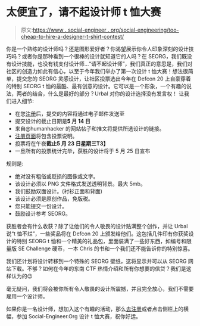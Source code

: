 # 太便宜了，请不起设计师 t 恤大赛

> 原文:[https://www . social-engineer . org/social-engineering/too-cheap-to-hire-a-designer-t-shirt-contest/](https://www.social-engineer.org/social-engineering/too-cheap-to-hire-a-designer-t-shirt-contest/)

你是一个熟练的设计师吗？还是图形爱好者？你渴望展示你令人印象深刻的设计技巧吗？或者你是那种看到一个很棒的设计就知道它的人吗？在 SEORG，我们既没有设计技能，也没有钱支付设计师…“请不起设计师”，我们真正的意思是，我们对社区的创造力如此有信心，以至于今年我们举办了第一次设计 t 恤大赛！想法很简单，提交您的 SEORG 灵感设计，让社区投票选出今年在 Defcon 20 上自豪穿着的特别 SEORG t 恤的最酷、最有创意的设计。它可以是一个形象，一个有趣的说法，两者的结合，什么是最好的部分？Urbal 对你的设计选择没有发言权！
 让我们进入细节:

*   在您[注册](https://www.social-engineer.org/too-cheap-to-hire-a-designer-tee-shirt-contest/ "Regsiter Now")后，提交的内容将通过电子邮件发送至
*   提交设计的截止日期是**5 月 14 日**
*   来自@humanhacker 的网站帖子和推文将提供所选设计的链接。
*   [注册页面](https://www.social-engineer.org/too-cheap-to-hire-a-designer-tee-shirt-contest/ "Register Now")将包含投票说明。
*   投票将在午夜**截止5 月 23 日星期三T3】**
*   一旦所有的投票统计完毕，获胜的设计将于 5 月 25 日宣布

规则是:

*   绝对没有粗俗或贬损的图像或文字。
*   该设计必须以 PNG 文件格式发送透明背景。最大 5mb。
*   我们鼓励双面设计。(衬衫正面和背面)
*   该设计必须是原创作品，免版税。
*   您只能提交一份设计。
*   鼓励设计参考 SEORG。

获胜者会有什么收获？除了让他们的令人敬畏的设计贴满整个创作，并让 Urbal 说“t 恤不烂”，一些奖品将在 Defcon 20 上颁发给他们。这包括几件印有你获奖设计的特别 SEORG t 恤和一个精美的礼品包，里面装满了一些好东西，如编号和限量版 SE Challenge 硬币，一本 Chris 的书和一个我们还不能告诉你的特别惊喜。

我们还计划将设计转移到一个特殊的 SEORG 壁纸，这将显示并可以从 SEORG 网站下载。不够？如何在今年的东南 CTF 热情介绍和所有你想要的信贷？我们是这样认为的😉

毫无疑问，我们将会被你所有令人敬畏的设计所震撼，并且完全放心，我们不需要雇用一个设计师。

如果你是一名设计师，想加入这个有趣的活动，那么[去注册](https://www.social-engineer.org/too-cheap-to-hire-a-designer-tee-shirt-contest/ "Too Cheap To Hire a Designer Contest")或者点击侧栏上的横幅，参加 Social-Engineer.Org 设计 t 恤大赛，祝你好运。